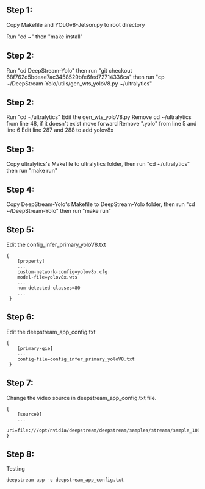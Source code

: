 ## Step 1:
Copy Makefile and YOLOv8-Jetson.py  to root directory

Run "cd ~" then
"make install"

## Step 2:

Run "cd DeepStream-Yolo" then run
"git checkout 68f762d5bdeae7ac3458529bfe6fed72714336ca"
then run "cp ~/DeepStream-Yolo/utils/gen_wts_yoloV8.py ~/ultralytics"

## Step 2:

Run "cd ~/ultralytics"
Edit the gen_wts_yoloV8.py
Remove cd ~/ultralytics from line 48, if it doesn't exist move forward
Remove ".yolo" from line 5 and line 6
Edit line 287 and 288 to add yolov8x

## Step 3:

Copy ultralytics's Makefile to ultralytics folder, then run
"cd ~/ultralytics" then run 
"make run"

## Step 4:

Copy DeepStream-Yolo's Makefile to DeepStream-Yolo folder, then run
"cd ~/DeepStream-Yolo" then run
"make run"

## Step 5:

Edit the config_infer_primary_yoloV8.txt
    
    { 
		[property]
		...
		custom-network-config=yolov8x.cfg
		model-file=yolov8x.wts
		...
		num-detected-classes=80
		...
     }

## Step 6:

Edit the deepstream_app_config.txt

	{ 
		[primary-gie]
		...
		config-file=config_infer_primary_yoloV8.txt
     }

## Step 7:

Change the video source in deepstream_app_config.txt file.

	{
		[source0]
		...
		uri=file:///opt/nvidia/deepstream/deepstream/samples/streams/sample_1080p_h264.mp4
	}

## Step 8:

Testing

	deepstream-app -c deepstream_app_config.txt


